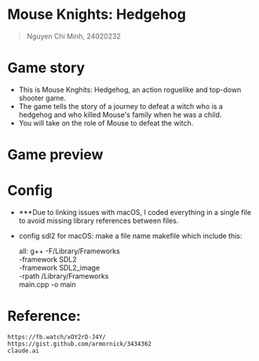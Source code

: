 # Mouse Knights: Hedgehog

> Nguyen Chi Minh, 24020232 

# Game story
- This is Mouse Knghits: Hedgehog, an action roguelike and top-down shooter game.
- The game tells the story of a journey to defeat a witch who is a hedgehog and who killed Mouse's family when he was a child.
- You will take on the role of Mouse to defeat the witch.

# Game preview

# Config
- ***Due to linking issues with macOS, I coded everything in a single file to avoid missing library references between files.
- config sdl2 for macOS:
make a file name makefile which include this:

    all:
	    g++ -F/Library/Frameworks \
        -framework SDL2 \
        -framework SDL2_image \
        -rpath /Library/Frameworks \
        main.cpp -o main




# Reference:

    https://fb.watch/xOY2rD-J4Y/
    https://gist.github.com/armornick/3434362
    claude.ai
